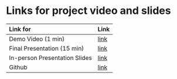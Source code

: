 # Links for project video and slides

|     Link for     | Link                              | 
|:-----------------|:----------------------------------|
|Demo Video  (1 min)            | [link](https://drive.google.com/file/d/1E4ueDjuV7-hVTV6paTubb0Gb-_yfIKTI/view?usp=share_link)   |
|Final Presentation (15 min) | [link](https://drive.google.com/file/d/1d6KaMYYHMt7ToQLrO6An6mPnvZf11JgW/view?usp=share_link) |
|In-person Presentation Slides       | [link](https://docs.google.com/presentation/d/1xVL44j4MXcW2J4kte8MYGE4CRtxrZiBTJhDNz2XVS2A/edit?usp=sharing)   |
|Github        | [link](https://github.com/ucsb/CS190B-F23-expresso-cappillen)   |